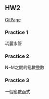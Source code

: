 ## HW2
[GitPage](https://pei-syuan-li.github.io/D3-HW/HW2/) 
### Practice 1
瑪麗水管
### Practice 2
N~M之間的亂數整數
### Practice 3
一個亂數函式